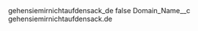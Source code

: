 <?xml version="1.0" encoding="UTF-8"?>
<CustomMetadata xmlns="http://soap.sforce.com/2006/04/metadata" xmlns:xsi="http://www.w3.org/2001/XMLSchema-instance" xmlns:xsd="http://www.w3.org/2001/XMLSchema">
    <label>gehensiemirnichtaufdensack_de</label>
    <protected>false</protected>
    <values>
        <field>Domain_Name__c</field>
        <value xsi:type="xsd:string">gehensiemirnichtaufdensack.de</value>
    </values>
</CustomMetadata>
